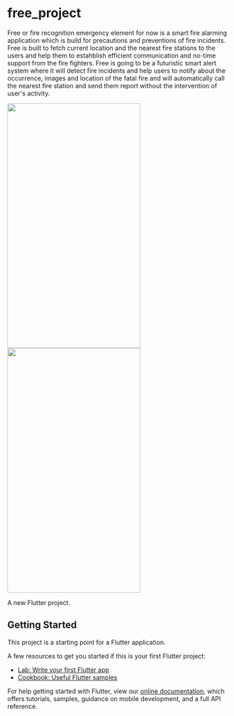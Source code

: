 # free_project

Free or fire recognition emergency element for now is a smart fire alarming application which is build for precautions and preventions of fire incidents. Free is built to fetch current location and the nearest fire stations to the users and help them to estahblish efficient communication and no-time support from the fire fighters. Free is going to be a futuristic smart alert system where it will detect fire incidents and help users to notify about the occurrence, images and location of the fatal fire and will automatically call the nearest fire station and send them report without the intervention of user's activity.

<pre><img align="left" width="300" height="550" src="https://github.com/Rohan077/Free-fire-alarm-system/blob/master/images/ezgif.com-gif-maker.gif"><img align="left" width="300" height="550" src="https://github.com/Rohan077/Free-fire-alarm-system/blob/master/images/ezgif.com-gif-maker%20(1).gif"></pre>

A new Flutter project.

## Getting Started

This project is a starting point for a Flutter application.

A few resources to get you started if this is your first Flutter project:

- [Lab: Write your first Flutter app](https://flutter.dev/docs/get-started/codelab)
- [Cookbook: Useful Flutter samples](https://flutter.dev/docs/cookbook)

For help getting started with Flutter, view our
[online documentation](https://flutter.dev/docs), which offers tutorials,
samples, guidance on mobile development, and a full API reference.
